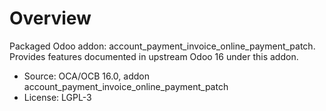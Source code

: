 # Overview

Packaged Odoo addon: account_payment_invoice_online_payment_patch. Provides features documented in upstream Odoo 16 under this addon.

- Source: OCA/OCB 16.0, addon account_payment_invoice_online_payment_patch
- License: LGPL-3
